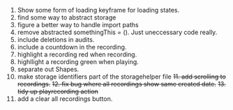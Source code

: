 1. Show some form of loading keyframe for loading states.
2. find some way to abstract storage
3. figure a better way to handle import paths
4. remove abstracted somethingThis = (). Just uneccessary code really.
5. include deletions in audits.
6. include a countdown in the recording.
7. highlight a recording red when recording.
8. highllight a recording green when playing.
9. separate out Shapes.
10. make storage identifiers part of the storagehelper file
~~11. add scrolling to recordings.~~
~~12. fix bug where all recordings show same created date.~~
~~13. tidy up playrecording action~~
14. add a clear all recordings button.